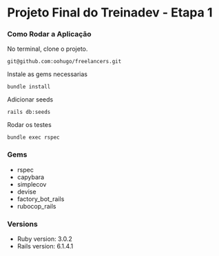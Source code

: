 # Projeto Final do Treinadev - Etapa 1

### Como Rodar a Aplicação 

No terminal, clone o projeto. 

	git@github.com:oohugo/freelancers.git
   
Instale as gems necessarias 

    bundle install

Adicionar seeds

	rails db:seeds
Rodar os testes

    bundle exec rspec 

### Gems
- rspec
- capybara
- simplecov
- devise
- factory_bot_rails
- rubocop_rails

### Versions
- Ruby version: 3.0.2
- Rails version: 6.1.4.1
